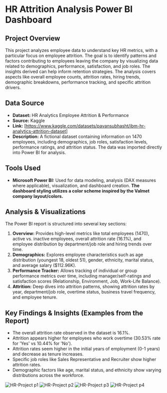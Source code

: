 # HR Attrition Analysis Power BI Dashboard

## Project Overview

This project analyzes employee data to understand key HR metrics, with a particular focus on employee attrition. The goal is to identify patterns and factors contributing to employees leaving the company by visualizing data related to demographics, performance, satisfaction, and job roles. The insights derived can help inform retention strategies. The analysis covers aspects like overall employee counts, attrition rates, hiring trends, demographic breakdowns, performance tracking, and specific attrition drivers.

## Data Source

* **Dataset:** HR Analytics Employee Attrition & Performance
* **Source:** Kaggle
* **Link:** [https://www.kaggle.com/datasets/pavansubhasht/ibm-hr-analytics-attrition-dataset]
* **Description:** A fictional dataset containing information on 1470 employees, including demographics, job roles, satisfaction levels, performance ratings, and attrition status. The data was imported directly into Power BI for analysis.

## Tools Used

* **Microsoft Power BI:** Used for data modeling, analysis (DAX measures where applicable), visualization, and dashboard creation. **The dashboard styling utilizes a color scheme inspired by the Valmet company layout/colors.**

## Analysis & Visualizations

The Power BI report is structured into several key sections:

1.  **Overview:** Provides high-level metrics like total employees (1470), active vs. inactive employees, overall attrition rate (16.1%), and employee distribution by department/job role and hiring trends over time.
2.  **Demographics:** Explores employee characteristics such as age distribution (youngest 18, oldest 51), gender, ethnicity, marital status, and average salary ($112.96K).
3.  **Performance Tracker:** Allows tracking of individual or group performance metrics over time, including manager/self-ratings and satisfaction scores (Relationship, Environment, Job, Work-Life Balance).
4.  **Attrition:** Deep dives into attrition patterns, showing attrition rates by year, department/job role, overtime status, business travel frequency, and employee tenure.

## Key Findings & Insights (Examples from the Report)

* The overall attrition rate observed in the dataset is 16.1%.
* Attrition appears higher for employees who work overtime (30.53% rate for 'Yes' vs 10.44% for 'No').
* Attrition rates seem higher in the initial years of employment (0-1 years) and decrease as tenure increases.
* Specific job roles like Sales Representative and Recruiter show higher attrition rates.
* Demographic factors like age, marital status, and ethnicity show varying distributions across the workforce.

![HR-Project p1](https://github.com/user-attachments/assets/f34bdcae-e706-45a1-854e-5227b16c20d5)
![HR-Project p2](https://github.com/user-attachments/assets/068c7028-0f04-421d-8ac1-0e1e366d7cc6)
![HR-Project p3](https://github.com/user-attachments/assets/037b42fd-ad85-4a6d-8b8a-9fd3440e5563)
![HR-Project p4](https://github.com/user-attachments/assets/d672cc40-68f7-46be-a5ad-713bdf5fe828)
